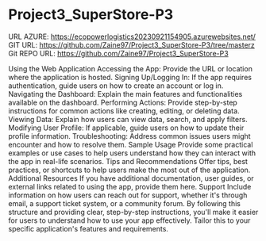 # Project3_SuperStore-P3

URL AZURE: https://ecopowerlogistics20230921154905.azurewebsites.net/
GIT URL: https://github.com/Zaine97/Project3_SuperStore-P3/tree/masterz
Git REPO URL: https://github.com/Zaine97/Project3_SuperStore-P3

Using the Web Application
Accessing the App:
Provide the URL or location where the application is hosted.
Signing Up/Logging In:
If the app requires authentication, guide users on how to create an account or log in.
Navigating the Dashboard:
Explain the main features and functionalities available on the dashboard.
Performing Actions:
Provide step-by-step instructions for common actions like creating, editing, or deleting data.
Viewing Data:
Explain how users can view data, search, and apply filters.
Modifying User Profile:
If applicable, guide users on how to update their profile information.
Troubleshooting:
Address common issues users might encounter and how to resolve them.
Sample Usage
Provide some practical examples or use cases to help users understand how they can interact with the app in real-life scenarios.
Tips and Recommendations
Offer tips, best practices, or shortcuts to help users make the most out of the application.
Additional Resources
If you have additional documentation, user guides, or external links related to using the app, provide them here.
Support
Include information on how users can reach out for support, whether it's through email, a support ticket system, or a community forum.
By following this structure and providing clear, step-by-step instructions, you'll make it easier for users to understand how to use your app effectively. Tailor this to your specific application's features and requirements.

